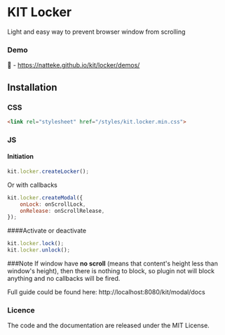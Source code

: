# KIT Locker
Light and easy way to prevent browser window from scrolling

### Demo
:tada: - https://natteke.github.io/kit/locker/demos/

## Installation
### CSS
```HTML
<link rel="stylesheet" href="/styles/kit.locker.min.css">
```
### JS
#### Initiation
```javascript
kit.locker.createLocker();
```

Or with callbacks

```javascript
kit.locker.createModal({
    onLock: onScrollLock,
    onRelease: onScrollRelease,
});
```
####Activate or deactivate

```javascript
kit.locker.lock();
kit.locker.unlock();
```

###Note
If window have **no scroll** (means that content's height less than window's height), then there is nothing to block, so plugin not will block anything and no callbacks will be fired.

Full guide could be found here:
http://localhost:8080/kit/modal/docs

### Licence
The code and the documentation are released under the MIT License.

